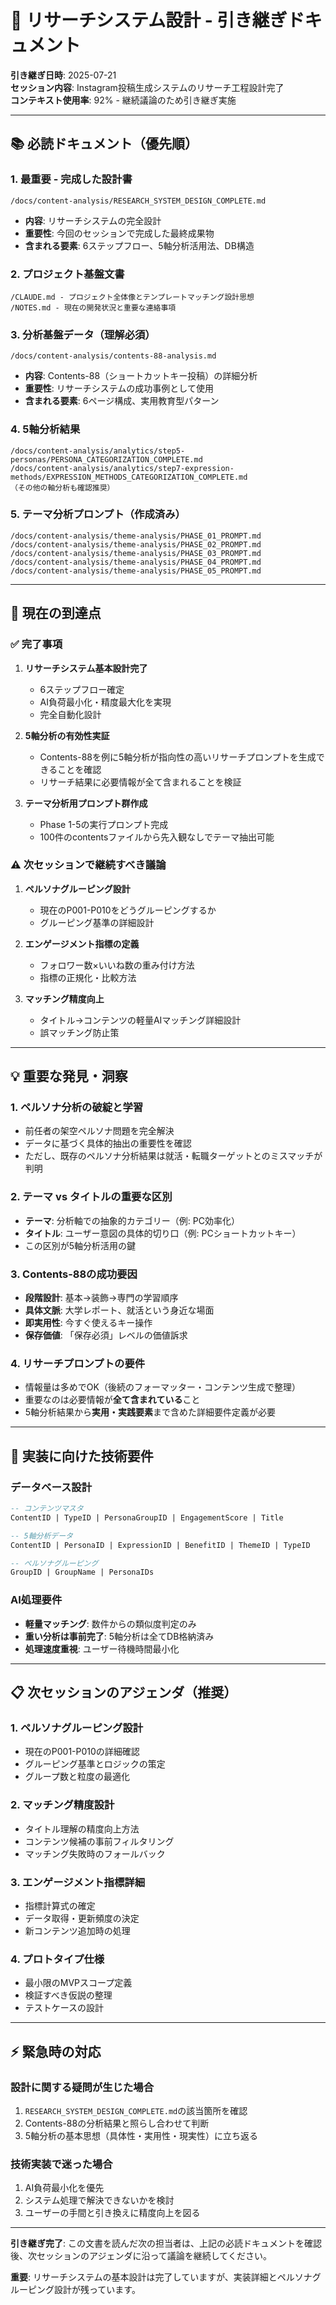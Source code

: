 # 🔄 リサーチシステム設計 - 引き継ぎドキュメント

**引き継ぎ日時**: 2025-07-21  
**セッション内容**: Instagram投稿生成システムのリサーチ工程設計完了  
**コンテキスト使用率**: 92% - 継続議論のため引き継ぎ実施  

---

## 📚 必読ドキュメント（優先順）

### **1. 最重要 - 完成した設計書**
```
/docs/content-analysis/RESEARCH_SYSTEM_DESIGN_COMPLETE.md
```
- **内容**: リサーチシステムの完全設計
- **重要性**: 今回のセッションで完成した最終成果物
- **含まれる要素**: 6ステップフロー、5軸分析活用法、DB構造

### **2. プロジェクト基盤文書**
```
/CLAUDE.md - プロジェクト全体像とテンプレートマッチング設計思想
/NOTES.md - 現在の開発状況と重要な連絡事項
```

### **3. 分析基盤データ（理解必須）**
```
/docs/content-analysis/contents-88-analysis.md
```
- **内容**: Contents-88（ショートカットキー投稿）の詳細分析
- **重要性**: リサーチシステムの成功事例として使用
- **含まれる要素**: 6ページ構成、実用教育型パターン

### **4. 5軸分析結果**
```
/docs/content-analysis/analytics/step5-personas/PERSONA_CATEGORIZATION_COMPLETE.md
/docs/content-analysis/analytics/step7-expression-methods/EXPRESSION_METHODS_CATEGORIZATION_COMPLETE.md
（その他の軸分析も確認推奨）
```

### **5. テーマ分析プロンプト（作成済み）**
```
/docs/content-analysis/theme-analysis/PHASE_01_PROMPT.md
/docs/content-analysis/theme-analysis/PHASE_02_PROMPT.md
/docs/content-analysis/theme-analysis/PHASE_03_PROMPT.md
/docs/content-analysis/theme-analysis/PHASE_04_PROMPT.md
/docs/content-analysis/theme-analysis/PHASE_05_PROMPT.md
```

---

## 🎯 現在の到達点

### **✅ 完了事項**
1. **リサーチシステム基本設計完了**
   - 6ステップフロー確定
   - AI負荷最小化・精度最大化を実現
   - 完全自動化設計

2. **5軸分析の有効性実証**
   - Contents-88を例に5軸分析が指向性の高いリサーチプロンプトを生成できることを確認
   - リサーチ結果に必要情報が全て含まれることを検証

3. **テーマ分析用プロンプト群作成**
   - Phase 1-5の実行プロンプト完成
   - 100件のcontentsファイルから先入観なしでテーマ抽出可能

### **⚠️ 次セッションで継続すべき議論**
1. **ペルソナグルーピング設計**
   - 現在のP001-P010をどうグルーピングするか
   - グルーピング基準の詳細設計

2. **エンゲージメント指標の定義**
   - フォロワー数×いいね数の重み付け方法
   - 指標の正規化・比較方法

3. **マッチング精度向上**
   - タイトル→コンテンツの軽量AIマッチング詳細設計
   - 誤マッチング防止策

---

## 💡 重要な発見・洞察

### **1. ペルソナ分析の破綻と学習**
- 前任者の架空ペルソナ問題を完全解決
- データに基づく具体的抽出の重要性を確認
- ただし、既存のペルソナ分析結果は就活・転職ターゲットとのミスマッチが判明

### **2. テーマ vs タイトルの重要な区別**
- **テーマ**: 分析軸での抽象的カテゴリー（例: PC効率化）
- **タイトル**: ユーザー意図の具体的切り口（例: PCショートカットキー）
- この区別が5軸分析活用の鍵

### **3. Contents-88の成功要因**
- **段階設計**: 基本→装飾→専門の学習順序
- **具体文脈**: 大学レポート、就活という身近な場面  
- **即実用性**: 今すぐ使えるキー操作
- **保存価値**: 「保存必須」レベルの価値訴求

### **4. リサーチプロンプトの要件**
- 情報量は多めでOK（後続のフォーマッター・コンテンツ生成で整理）
- 重要なのは必要情報が**全て含まれている**こと
- 5軸分析結果から**実用・実践要素**まで含めた詳細要件定義が必要

---

## 🔧 実装に向けた技術要件

### **データベース設計**
```sql
-- コンテンツマスタ
ContentID | TypeID | PersonaGroupID | EngagementScore | Title

-- 5軸分析データ  
ContentID | PersonaID | ExpressionID | BenefitID | ThemeID | TypeID

-- ペルソナグルーピング
GroupID | GroupName | PersonaIDs
```

### **AI処理要件**
- **軽量マッチング**: 数件からの類似度判定のみ
- **重い分析は事前完了**: 5軸分析は全てDB格納済み
- **処理速度重視**: ユーザー待機時間最小化

---

## 📋 次セッションのアジェンダ（推奨）

### **1. ペルソナグルーピング設計**
- 現在のP001-P010の詳細確認
- グルーピング基準とロジックの策定
- グループ数と粒度の最適化

### **2. マッチング精度設計** 
- タイトル理解の精度向上方法
- コンテンツ候補の事前フィルタリング
- マッチング失敗時のフォールバック

### **3. エンゲージメント指標詳細**
- 指標計算式の確定
- データ取得・更新頻度の決定
- 新コンテンツ追加時の処理

### **4. プロトタイプ仕様**
- 最小限のMVPスコープ定義
- 検証すべき仮説の整理
- テストケースの設計

---

## ⚡ 緊急時の対応

### **設計に関する疑問が生じた場合**
1. `RESEARCH_SYSTEM_DESIGN_COMPLETE.md`の該当箇所を確認
2. Contents-88の分析結果と照らし合わせて判断
3. 5軸分析の基本思想（具体性・実用性・現実性）に立ち返る

### **技術実装で迷った場合**
1. AI負荷最小化を優先
2. システム処理で解決できないかを検討
3. ユーザーの手間と引き換えに精度向上を図る

---

**引き継ぎ完了**: この文書を読んだ次の担当者は、上記の必読ドキュメントを確認後、次セッションのアジェンダに沿って議論を継続してください。

**重要**: リサーチシステムの基本設計は完了していますが、実装詳細とペルソナグルーピング設計が残っています。